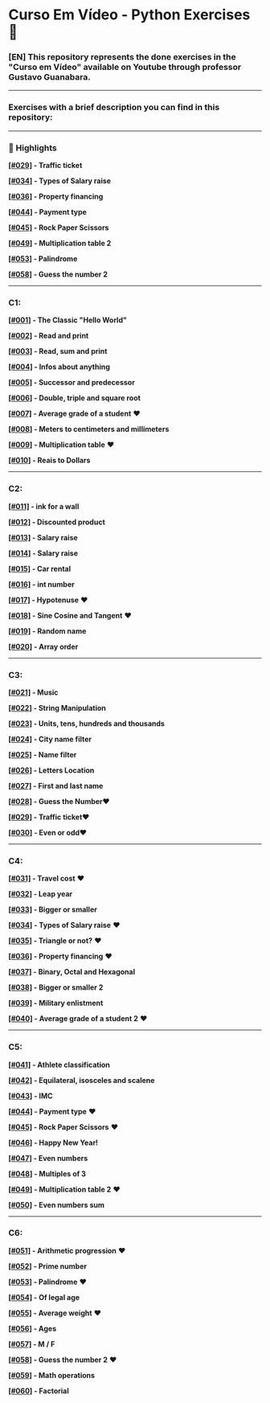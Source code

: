 # Curso Em Vídeo - Python Exercises 🐍
### [EN] This repository represents the done exercises in the "Curso em Vídeo" available on Youtube through professor Gustavo Guanabara.

---
### Exercises with a brief description you can find in this repository:
---
### 💎 Highlights

**[[#029]](CEV/C1/C029.py) - Traffic ticket**

**[[#034]](CEV/C1/C034.py) - Types of Salary raise** 

**[[#036]](CEV/C1/C036.py) - Property financing**

**[[#044]](CEV/C1/C044.py) - Payment type**

**[[#045]](CEV/C1/C045.py) - Rock Paper Scissors** 

**[[#049]](CEV/C1/C049.py) - Multiplication table 2**

**[[#053]](CEV/C1/C053.py) - Palindrome**

**[[#058]](CEV/C1/C058.py) - Guess the number 2**

---
### C1:

**[[#001]](CEV/C1/C001.py) - The Classic "Hello World"**

**[[#002]](CEV/C1/C002.py) - Read and print**

**[[#003]](CEV/C1/C003.py) - Read, sum and print**

**[[#004]](CEV/C1/C004.py) - Infos about anything**

**[[#005]](CEV/C1/C005.py) - Successor and predecessor**

**[[#006]](CEV/C1/C006.py) - Double, triple and square root**

**[[#007]](CEV/C1/C007.py) - Average grade of a student** ❤️

**[[#008]](CEV/C1/C008.py) - Meters to centimeters and millimeters**

**[[#009]](CEV/C1/C009.py) - Multiplication table** ❤️

**[[#010]](CEV/C1/C010.py) - Reais to Dollars**

---

### C2:

**[[#011]](CEV/C2/C011.py) - ink for a wall**

**[[#012]](CEV/C2/C012.py) - Discounted product**

**[[#013]](CEV/C2/C013.py) - Salary raise**

**[[#014]](CEV/C2/C014.py) - Salary raise**

**[[#015]](CEV/C2/C015.py) - Car rental**

**[[#016]](CEV/C2/C016.py) - int number**

**[[#017]](CEV/C2/C017.py) - Hypotenuse** ❤️

**[[#018]](CEV/C2/C018.py) - Sine Cosine and Tangent** ❤️

**[[#019]](CEV/C2/C019.py) - Random name**

**[[#020]](CEV/C2/C020.py) - Array order**

---

### C3:

**[[#021]](CEV/C1/C021.py) - Music**

**[[#022]](CEV/C1/C022.py) - String Manipulation**

**[[#023]](CEV/C1/C023.py) - Units, tens, hundreds and thousands**

**[[#024]](CEV/C1/C024.py) - City name filter**

**[[#025]](CEV/C1/C025.py) - Name filter**

**[[#026]](CEV/C1/C026.py) - Letters Location**

**[[#027]](CEV/C1/C027.py) - First and last name**

**[[#028]](CEV/C1/C028.py) - Guess the Number**❤️

**[[#029]](CEV/C1/C029.py) - Traffic ticket**❤️

**[[#030]](CEV/C1/C030.py) - Even or odd**❤️

---

### C4:

**[[#031]](CEV/C1/C031.py) - Travel cost** ❤️

**[[#032]](CEV/C1/C032.py) - Leap year**

**[[#033]](CEV/C1/C033.py) - Bigger or smaller**

**[[#034]](CEV/C1/C034.py) - Types of Salary raise** ❤️

**[[#035]](CEV/C1/C035.py) - Triangle or not?** ❤️

**[[#036]](CEV/C1/C036.py) - Property financing** ❤️

**[[#037]](CEV/C1/C037.py) - Binary, Octal and Hexagonal**

**[[#038]](CEV/C1/C038.py) - Bigger or smaller 2**

**[[#039]](CEV/C1/C039.py) - Military enlistment**

**[[#040]](CEV/C1/C040.py) - Average grade of a student 2** ❤️

---

### C5:

**[[#041]](CEV/C1/C041.py) - Athlete classification** 

**[[#042]](CEV/C1/C042.py) - Equilateral, isosceles and scalene**

**[[#043]](CEV/C1/C043.py) - IMC**

**[[#044]](CEV/C1/C044.py) - Payment type** ❤️

**[[#045]](CEV/C1/C045.py) - Rock Paper Scissors** ❤️

**[[#046]](CEV/C1/C046.py) - Happy New Year!** 

**[[#047]](CEV/C1/C047.py) - Even numbers**

**[[#048]](CEV/C1/C048.py) - Multiples of 3**

**[[#049]](CEV/C1/C049.py) - Multiplication table 2** ❤️

**[[#050]](CEV/C1/C050.py) - Even numbers sum** 

---

### C6:

**[[#051]](CEV/C1/C051.py) - Arithmetic progression** ❤️

**[[#052]](CEV/C1/C052.py) - Prime number**

**[[#053]](CEV/C1/C053.py) - Palindrome** ❤️

**[[#054]](CEV/C1/C054.py) - Of legal age** 

**[[#055]](CEV/C1/C055.py) - Average weight** ❤️

**[[#056]](CEV/C1/C056.py) - Ages** 

**[[#057]](CEV/C1/C057.py) - M / F**

**[[#058]](CEV/C1/C058.py) - Guess the number 2** ❤️

**[[#059]](CEV/C1/C059.py) - Math operations** 

**[[#060]](CEV/C1/C060.py) - Factorial** 

